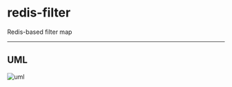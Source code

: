 # redis-filter

Redis-based filter map

---

## UML

![uml](http://uml.cmwang.net:8000/plantuml/svg/5Sd94O0W3030LhG0oDzk8aHa3CVa6DfNlxjxxOazamjljzdK0q1mnLBjzjEL98rkr2scqS3mmR2m5vZU61ggaK1YL0MXN3LSbJ-AVxy0)

